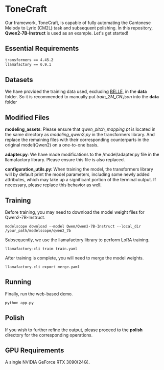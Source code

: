 # ToneCraft

Our framework, ToneCraft, is capable of fully automating the Cantonese Melody to Lyric (CM2L) task and subsequent polishing. In this repository, **Qwen2-7B-Instruct** is used as an example. Let's get started!

## Essential Requirements

```bash
transformers == 4.45.2 
llamafactory == 0.9.1 
```

## Datasets
We have provided the training data used, excluding [BELLE](https://huggingface.co/datasets/BelleGroup/train_2M_CN/tree/main), in the **data** folder. So it is recommended to manually put *train_2M_CN.json* into the **data** folder

## Modified Files 


**modeling_assets**: Please ensure that *qwen_pitch_mapping.pt* is located in the same directory as *modeling_qwen2.py* in the transformers library.
And replace the remaining files with their corresponding counterparts in the original model(Qwen2) on a one-to-one basis.

**adapter.py**: We have made modifications to the /model/adapter.py file in the llamafactory library. Please ensure this file is also replaced.


**configuration_utils.py**: When training the model, the transformers library will by default print the model parameters, including some newly added attributes, which may take up a significant portion of the terminal output. If necessary, please replace this behavior as well.

## Training
Before training, you may need to download the model weight files for Qwen2-7B-Instruct.
```
modelscope download --model Qwen/Qwen2-7B-Instruct --local_dir /your_path/modelscope/qwen2_7b
```

Subsequently, we use the llamafactory library to perform LoRA training.
```
llamafactory-cli train train.yaml
```
After training is complete, you will need to merge the model weights.
```
llamafactory-cli export merge.yaml
```

## Running
Finally, run the web-based demo.
```
python app.py
```


## Polish
If you wish to further refine the output, please proceed to the **polish** directory for the corresponding operations.

## GPU Requirements
A single NVIDIA GeForce RTX 3090(24G).
